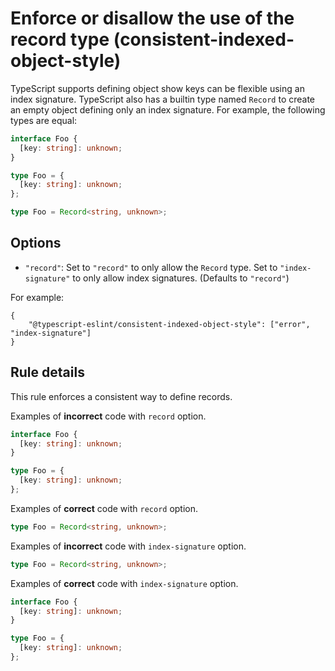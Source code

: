 # Enforce or disallow the use of the record type (consistent-indexed-object-style)

TypeScript supports defining object show keys can be flexible using an index signature. TypeScript also has a builtin type named `Record` to create an empty object defining only an index signature. For example, the following types are equal:

```ts
interface Foo {
  [key: string]: unknown;
}

type Foo = {
  [key: string]: unknown;
};

type Foo = Record<string, unknown>;
```

## Options

- `"record"`: Set to `"record"` to only allow the `Record` type. Set to `"index-signature"` to only allow index signatures. (Defaults to `"record"`)

For example:

```
{
    "@typescript-eslint/consistent-indexed-object-style": ["error", "index-signature"]
}
```

## Rule details

This rule enforces a consistent way to define records.

Examples of **incorrect** code with `record` option.

```ts
interface Foo {
  [key: string]: unknown;
}

type Foo = {
  [key: string]: unknown;
};
```

Examples of **correct** code with `record` option.

```ts
type Foo = Record<string, unknown>;
```

Examples of **incorrect** code with `index-signature` option.

```ts
type Foo = Record<string, unknown>;
```

Examples of **correct** code with `index-signature` option.

```ts
interface Foo {
  [key: string]: unknown;
}

type Foo = {
  [key: string]: unknown;
};
```

